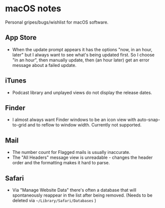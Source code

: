 # macOS notes

Personal gripes/bugs/wishlist for macOS software.

## App Store

* When the update prompt appears it has the options "now, in an hour, later" but I always want to see what's being updated first. So I choose "in an hour", then manually update, then (an hour later) get an error message about a failed update.

## iTunes

* Podcast library and unplayed views do not display the release dates.

## Finder

* I almost always want Finder windows to be an icon view with auto-snap-to-grid and to reflow to window width. Currently not supported.

## Mail

* The number count for Flagged mails is usually inaccurate.
* The "All Headers" message view is unreadable - changes the header order and the formatting makes it hard to parse.

## Safari

* Via "Manage Website Data" there's often a database that will spontaneously reappear in the list after being removed. (Needs to be deleted via `~/Library/Safari/Databases` )
